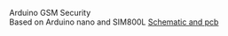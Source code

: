 Arduino GSM Security <br />
Based on Arduino nano and SIM800L
[Schematic and pcb](https://easyeda.com/robocoderd/gsmsecurity/)